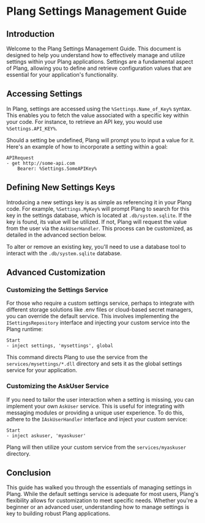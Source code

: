 # Plang Settings Management Guide

## Introduction

Welcome to the Plang Settings Management Guide. This document is designed to help you understand how to effectively manage and utilize settings within your Plang applications. Settings are a fundamental aspect of Plang, allowing you to define and retrieve configuration values that are essential for your application's functionality.

## Accessing Settings

In Plang, settings are accessed using the `%Settings.Name_of_Key%` syntax. This enables you to fetch the value associated with a specific key within your code. For instance, to retrieve an API key, you would use `%Settings.API_KEY%`.

Should a setting be undefined, Plang will prompt you to input a value for it. Here's an example of how to incorporate a setting within a goal:

```plang
APIRequest
- get http://some-api.com
    Bearer: %Settings.SomeAPIKey%
```

## Defining New Settings Keys

Introducing a new settings key is as simple as referencing it in your Plang code. For example, `%Settings.MyKey%` will prompt Plang to search for this key in the settings database, which is located at `.db/system.sqlite`. If the key is found, its value will be utilized. If not, Plang will request the value from the user via the `AskUserHandler`. This process can be customized, as detailed in the advanced section below.

To alter or remove an existing key, you'll need to use a database tool to interact with the `.db/system.sqlite` database.

## Advanced Customization

### Customizing the Settings Service

For those who require a custom settings service, perhaps to integrate with different storage solutions like .env files or cloud-based secret managers, you can override the default service. This involves implementing the `ISettingsRepository` interface and injecting your custom service into the Plang runtime:

```plang
Start
- inject settings, 'mysettings', global
```

This command directs Plang to use the service from the `services/mysettings/*.dll` directory and sets it as the global settings service for your application.

### Customizing the AskUser Service

If you need to tailor the user interaction when a setting is missing, you can implement your own `AskUser` service. This is useful for integrating with messaging modules or providing a unique user experience. To do this, adhere to the `IAskUserHandler` interface and inject your custom service:

```plang
Start
- inject askuser, 'myaskuser'
```

Plang will then utilize your custom service from the `services/myaskuser` directory.

## Conclusion

This guide has walked you through the essentials of managing settings in Plang. While the default settings service is adequate for most users, Plang's flexibility allows for customization to meet specific needs. Whether you're a beginner or an advanced user, understanding how to manage settings is key to building robust Plang applications.